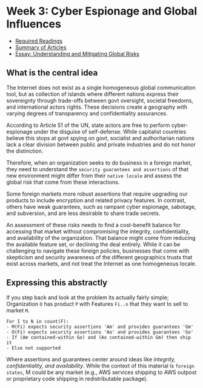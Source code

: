 # Week 3: Cyber Espionage and Global Influences

- [Required Readings](Readings/Citations.md)
- [Summary of Articles](Readings/README.md)
- [Essay: Understanding and Mitigating Global Risks](BachmeierNTIM8310-3.docx)

## What is the central idea

The Internet does not exist as a single homogeneous global communication tool, but as collection of islands where different nations express their sovereignty through trade-offs between govt oversight, societal freedoms, and international actors rights.  These decisions create a geography with varying degrees of transparency and confidentiality assurances.

According to Article 51 of the UN, state actors are free to perform cyber-espionage under the disguise of self-defense.  While capitalist countries believe this stops at govt spying on govt, socialist and authoritarian nations lack a clear division between public and private industries and do not honor the distinction.

Therefore,  when an organization seeks to do business in a foreign market, they need to understand the `security guarantees and assertions` of that new environment might differ from their `native locale` and assess the global risk that come from these interactions.

Some foreign markets more robust assertions that require upgrading our products to include encryption and related privacy features.  In contrast, others have weak guarantees, such as rampant cyber espionage, sabotage, and subversion, and are less desirable to share trade secrets.  

An assessment of these risks needs to find a cost-benefit balance for accessing that market without compromising the integrity, confidentiality, and availability of the organization.  That balance might come from reducing the available feature set, or declining the deal entirely. While it can be challenging to navigate these foreign policies, businesses that come with skepticism and security awareness of the different geographics trusts that exist across markets, and not treat the Internet as one homogeneous locale.

## Expressing this abstractly

If you step back and look at the problem its actually fairly simple; Organization `O` has product `P` with Features `Fi..n` that they want to sell to market `M`.

```policy
For I to N in count(F):
- M(Fi) expects security assertions 'Am' and provides guarantees 'Gm'
- O(Fi) expects security assertions 'Ao' and provides guarantees 'Go'
- If (Am contained-within Go) and (Ao contained-within Gm) then ship it
- Else not supported
```

Where assertions and guarantees center around ideas like _integrity, confidentiality, and availability_.  While the context of this material is `foreign states`, M could be any market (e.g., AWS services shipping to AWS outpost or proprietary code shipping in redistributable package).

